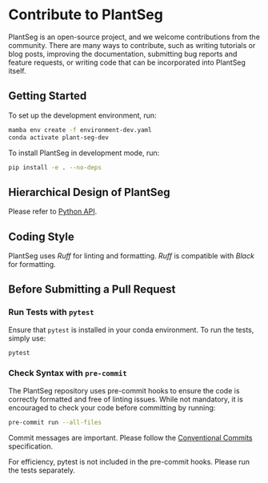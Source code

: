 # Contribute to PlantSeg

PlantSeg is an open-source project, and we welcome contributions from the community. There are many ways to contribute, such as writing tutorials or blog posts, improving the documentation, submitting bug reports and feature requests, or writing code that can be incorporated into PlantSeg itself.

## Getting Started

To set up the development environment, run:

```bash
mamba env create -f environment-dev.yaml
conda activate plant-seg-dev
```

To install PlantSeg in development mode, run:

```bash
pip install -e . --no-deps
```

## Hierarchical Design of PlantSeg

Please refer to [Python API](../python_api/index.md).

## Coding Style

PlantSeg uses _Ruff_ for linting and formatting. _Ruff_ is compatible with _Black_ for formatting.

## Before Submitting a Pull Request

### Run Tests with `pytest`

Ensure that `pytest` is installed in your conda environment. To run the tests, simply use:

```bash
pytest
```

### Check Syntax with `pre-commit`

The PlantSeg repository uses pre-commit hooks to ensure the code is correctly formatted and free of linting issues. While not mandatory, it is encouraged to check your code before committing by running:

```bash
pre-commit run --all-files
```

Commit messages are important. Please follow the [Conventional Commits](https://www.conventionalcommits.org/en/v1.0.0/) specification.

For efficiency, pytest is not included in the pre-commit hooks. Please run the tests separately.
